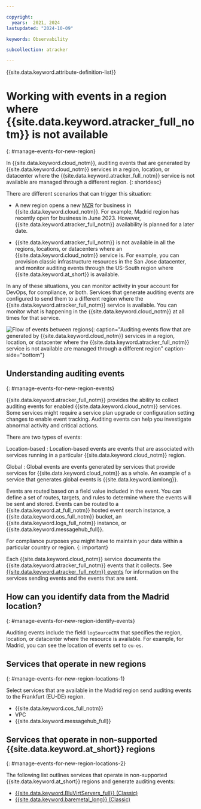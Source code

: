 ```yaml
---

copyright:
  years:  2021, 2024
lastupdated: "2024-10-09"

keywords: Observability

subcollection: atracker

---
```


{{site.data.keyword.attribute-definition-list}}


# Working with events in a region where {{site.data.keyword.atracker_full_notm}} is not available
{: #manage-events-for-new-region}

In {{site.data.keyword.cloud_notm}}, auditing events that are generated by {{site.data.keyword.cloud_notm}} services in a region, location, or datacenter where the {{site.data.keyword.atracker_full_notm}} service is not available are managed through a different region.
{: shortdesc}

There are different scenarios that can trigger this situation:
- A new region opens a new [MZR](/docs/overview?topic=overview-locations) for business in {{site.data.keyword.cloud_notm}}. For example, Madrid region has recently open for business in June 2023. However, {{site.data.keyword.atracker_full_notm}} availability is planned for a later date.

- {{site.data.keyword.atracker_full_notm}} is not available in all the regions, locations, or datacenters where an {{site.data.keyword.cloud_notm}} service is. For example, you can provision classic infrastructure resources in the San Jose datacenter, and monitor auditing events through the US-South region where {{site.data.keyword.at_short}} is available.

In any of these situations, you can monitor activity in your account for DevOps, for compliance, or both. Services that generate auditing events are configured to send them to a different region where the {{site.data.keyword.atracker_full_notm}} service is available. You can monitor what is happening in the {{site.data.keyword.cloud_notm}} at all times for that service.

![Flow of events between regions](images/Activity-Tracker-Routing-06-Madrid-Frankfurt.svg "The {{site.data.keyword.atracker_full_notm}} service"){: caption="Auditing events flow that are generated by {{site.data.keyword.cloud_notm}} services in a region, location, or datacenter where the {{site.data.keyword.atracker_full_notm}} service is not available are managed through a different region" caption-side="bottom"}




## Understanding auditing events
{: #manage-events-for-new-region-events}

{{site.data.keyword.atracker_full_notm}} provides the ability to collect auditing events for enabled {{site.data.keyword.cloud_notm}} services.  Some services might require a service plan upgrade or configuration setting changes to enable event tracking. Auditing events can help you investigate abnormal activity and critical actions.

There are two types of events:

Location-based
:   Location-based events are events that are associated with services running in a particular {{site.data.keyword.cloud_notm}} region.

Global
:   Global events are events generated by services that provide services for {{site.data.keyword.cloud_notm}} as a whole. An example of a service that generates global events is {{site.data.keyword.iamlong}}.

Events are routed based on a field value included in the event. You can define a set of routes, targets, and rules to determine where the events will be sent and stored. Events can be routed to a {{site.data.keyword.at_full_notm}} hosted event search instance, a {{site.data.keyword.cos_full_notm}} bucket, an {{site.data.keyword.logs_full_notm}} instance, or {{site.data.keyword.messagehub_full}}.

For compliance purposes you might have to maintain your data within a particular country or region.
{: important}

Each {{site.data.keyword.cloud_notm}} service documents the {{site.data.keyword.atracker_full_notm}} events that it collects.  See [{{site.data.keyword.atracker_full_notm}} events](/docs/atracker?topic=atracker-cloud_services_atracker) for information on the services sending events and the events that are sent.


## How can you identify data from the Madrid location?
{: #manage-events-for-new-region-identify-events}

Auditing events include the field `logSourceCRN` that specifies the region, location, or datacenter where the resource is available. For example, for Madrid, you can see the location of events set to `eu-es`.

## Services that operate in new regions
{: #manage-events-for-new-region-locations-1}

Select services that are available in the Madrid region send auditing events to the Frankfurt (EU-DE) region.

- {{site.data.keyword.cos_full_notm}}
- VPC
- {{site.data.keyword.messagehub_full}}



## Services that operate in non-supported {{site.data.keyword.at_short}} regions
{: #manage-events-for-new-region-locations-2}


The following list outlines services that operate in non-supported {{site.data.keyword.at_short}} regions and generate auditing events:
- [{{site.data.keyword.BluVirtServers_full}} (Classic)](/docs/virtual-servers?topic=virtual-servers-about-virtual-servers)
- [{{site.data.keyword.baremetal_long}} (Classic)](/docs/bare-metal?topic=bare-metal-about-bm#about-bm)
